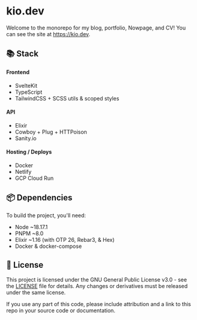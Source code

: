 # kio.dev

Welcome to the monorepo for my blog, portfolio, Nowpage, and CV! You can see the site at https://kio.dev.

## 📚 Stack
#### Frontend
* SvelteKit
* TypeScript
* TailwindCSS + SCSS utils & scoped styles

#### API
* Elixir
* Cowboy + Plug + HTTPoison
* Sanity.io

#### Hosting / Deploys
* Docker
* Netlify
* GCP Cloud Run

## 📦 Dependencies
To build the project, you'll need:

* Node ~18.17.1
* PNPM ~8.0
* Elixir ~1.16 (with OTP 26, Rebar3, & Hex)
* Docker & docker-compose

## 📃 License
This project is licensed under the GNU General Public License v3.0 - see the [LICENSE](LICENSE) file for details. Any changes or derivatives must be released under the same license. 

If you use any part of this code, please include attribution and a link to this repo in your source code or documentation.
